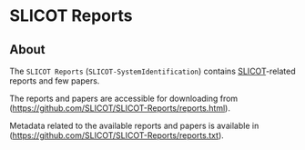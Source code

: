 ﻿# **SLICOT Reports**  

## About 

The `SLICOT Reports` (`SLICOT-SystemIdentification`) contains [SLICOT](https://github.com/SLICOT/SLICOT-Reference/)-related reports and few papers.

The reports and papers are accessible for downloading from (https://github.com/SLICOT/SLICOT-Reports/reports.html).

Metadata related to the available reports and papers is available in (https://github.com/SLICOT/SLICOT-Reports/reports.txt).

